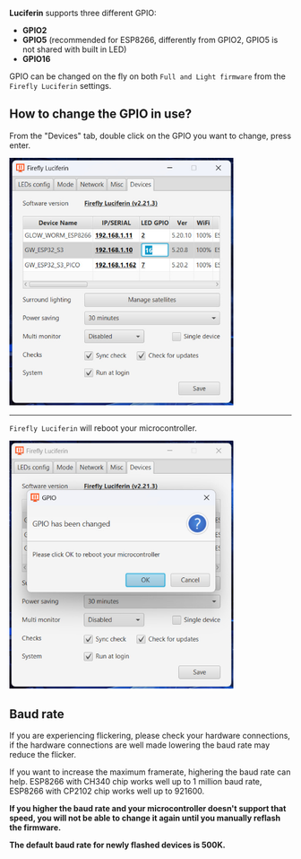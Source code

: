 **Luciferin** supports three different GPIO:
- **GPIO2**
- **GPIO5** (recommended for ESP8266, differently from GPIO2, GPIO5 is not shared with built in LED)
- **GPIO16** 

GPIO can be changed on the fly on both `Full and Light firmware` from the `Firefly Luciferin` settings.

## How to change the GPIO in use?

From the "Devices" tab, double click on the GPIO you want to change, press enter.  
  
<img width="400" src="https://github.com/sblantipodi/firefly_luciferin/blob/master/data/img/gpio1.jpg?raw=true">  
  
---
`Firefly Luciferin` will reboot your microcontroller.  
  
<img width="400" src="https://github.com/sblantipodi/firefly_luciferin/blob/master/data/img/gpio2.jpg?raw=true">  


## Baud rate

If you are experiencing flickering, please check your hardware connections, if the hardware connections are well made lowering the baud rate may reduce the flicker.

If you want to increase the maximum framerate, highering the baud rate can help. 
ESP8266 with CH340 chip works well up to 1 million baud rate, ESP8266 with CP2102 chip works well up to 921600.

**If you higher the baud rate and your microcontroller doesn't support that speed, you will not be able to change it again until you manually reflash the firmware.**

**The default baud rate for newly flashed devices is 500K.**
			
